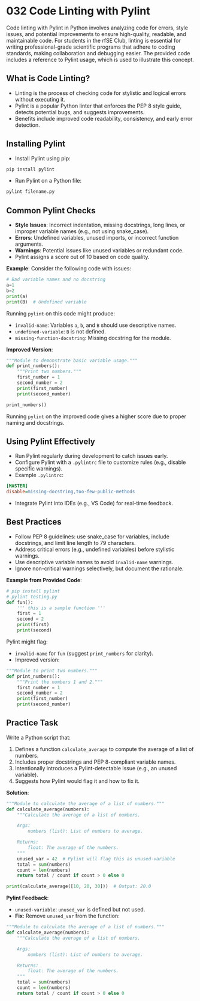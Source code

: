 # 032 Code Linting with Pylint

Code linting with Pylint in Python involves analyzing code for errors, style issues, and potential improvements to ensure high-quality, readable, and maintainable code. For students in the rfSE Club, linting is essential for writing professional-grade scientific programs that adhere to coding standards, making collaboration and debugging easier. The provided code includes a reference to Pylint usage, which is used to illustrate this concept.

## What is Code Linting?

- Linting is the process of checking code for stylistic and logical errors without executing it.
- Pylint is a popular Python linter that enforces the PEP 8 style guide, detects potential bugs, and suggests improvements.
- Benefits include improved code readability, consistency, and early error detection.

## Installing Pylint

- Install Pylint using pip:

```bash
pip install pylint
```

- Run Pylint on a Python file:

```bash
pylint filename.py
```

## Common Pylint Checks

- **Style Issues**: Incorrect indentation, missing docstrings, long lines, or improper variable names (e.g., not using snake_case).
- **Errors**: Undefined variables, unused imports, or incorrect function arguments.
- **Warnings**: Potential issues like unused variables or redundant code.
- Pylint assigns a score out of 10 based on code quality.

**Example**:
Consider the following code with issues:

```python
# Bad variable names and no docstring
a=1
b=2
print(a)
print(B)  # Undefined variable
```

Running `pylint` on this code might produce:

- `invalid-name`: Variables `a`, `b`, and `B` should use descriptive names.
- `undefined-variable`: `B` is not defined.
- `missing-function-docstring`: Missing docstring for the module.

**Improved Version**:

```python
"""Module to demonstrate basic variable usage."""
def print_numbers():
    """Print two numbers."""
    first_number = 1
    second_number = 2
    print(first_number)
    print(second_number)

print_numbers()
```

Running `pylint` on the improved code gives a higher score due to proper naming and docstrings.

## Using Pylint Effectively

- Run Pylint regularly during development to catch issues early.
- Configure Pylint with a `.pylintrc` file to customize rules (e.g., disable specific warnings).
- Example `.pylintrc`:

```ini
[MASTER]
disable=missing-docstring,too-few-public-methods
```

- Integrate Pylint into IDEs (e.g., VS Code) for real-time feedback.

## Best Practices

- Follow PEP 8 guidelines: use snake_case for variables, include docstrings, and limit line length to 79 characters.
- Address critical errors (e.g., undefined variables) before stylistic warnings.
- Use descriptive variable names to avoid `invalid-name` warnings.
- Ignore non-critical warnings selectively, but document the rationale.

**Example from Provided Code**:

```python
# pip install pylint
# pylint testing.py
def fun():
    ''' this is a sample function '''
    first = 1
    second = 2
    print(first)
    print(second)
```

Pylint might flag:

- `invalid-name` for `fun` (suggest `print_numbers` for clarity).
- Improved version:

```python
"""Module to print two numbers."""
def print_numbers():
    """Print the numbers 1 and 2."""
    first_number = 1
    second_number = 2
    print(first_number)
    print(second_number)
```

## Practice Task

Write a Python script that:

1. Defines a function `calculate_average` to compute the average of a list of numbers.
2. Includes proper docstrings and PEP 8-compliant variable names.
3. Intentionally introduces a Pylint-detectable issue (e.g., an unused variable).
4. Suggests how Pylint would flag it and how to fix it.

**Solution**:

```python
"""Module to calculate the average of a list of numbers."""
def calculate_average(numbers):
    """Calculate the average of a list of numbers.

    Args:
        numbers (list): List of numbers to average.

    Returns:
        float: The average of the numbers.
    """
    unused_var = 42  # Pylint will flag this as unused-variable
    total = sum(numbers)
    count = len(numbers)
    return total / count if count > 0 else 0

print(calculate_average([10, 20, 30]))  # Output: 20.0
```

**Pylint Feedback**:

- `unused-variable`: `unused_var` is defined but not used.
- **Fix**: Remove `unused_var` from the function:

```python
"""Module to calculate the average of a list of numbers."""
def calculate_average(numbers):
    """Calculate the average of a list of numbers.

    Args:
        numbers (list): List of numbers to average.

    Returns:
        float: The average of the numbers.
    """
    total = sum(numbers)
    count = len(numbers)
    return total / count if count > 0 else 0
```
